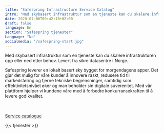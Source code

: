 ```yaml
---
title: "Safespring Infrastructure Service Catalog"
intro: "Med skybasert infrastruktur som en tjeneste kan du skalere infrastrukturen opp eller ned etter behov. Levert fra sikre datasentre i Norge"
date: 2020-07-06T09:42:10+02:00
draft: false
language: En
section: "Safespring tjenester"
Language: "No"
socialmedia: "/safespring-start.jpg"
---
```


<div class="ingress"><p>Med skybasert infrastruktur som en tjeneste kan du skalere infrastrukturen opp eller ned etter behov. Levert fra sikre datasentre i Norge.</p></div>

Safespring leverer en lokalt basert sky bygget for morgendagens apper. Det gjør det mulig for våre kunder å innovere raskt, redusere tid til markedsføring og fjerne tekniske begrensninger, samtidig som effektivitetsnivået øker og man beholder sin digitale suverenitet. Med vår plattform hjelper vi kundene våre med å forbedre konkurransekraften til å levere god kvalitet.

<br><br>
<a target="_blank" href="/services/safespring-service-catalogue-2020.pdf" class="button">Service catalogue</a>

<div class="flexcontainer-shortcode" style="background: var(--text-color);">

{{< tjenester >}}

</div>
